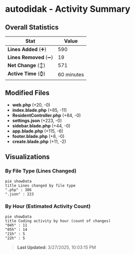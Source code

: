 # autodidak - Activity Summary 

## Overall Statistics

| Stat                   | Value                                                             |
| ---------------------- | ----------------------------------------------------------------- |
| **Lines Added** (➕)   | 590                                          |
| **Lines Removed** (➖) | 19                                        |
| **Net Change** (↕)    | 571                |
| **Active Time** (⌚)   | 60 minutes |


## Modified Files
- **web.php** (+20, -0)
- **index.blade.php** (+85, -11)
- **ResidentController.php** (+84, -0)
- **settings.json** (+223, -0)
- **sidebar.blade.php** (+44, -0)
- **app.blade.php** (+115, -6)
- **footer.blade.php** (+8, -0)
- **create.blade.php** (+11, -2)

## Visualizations

### By File Type (Lines Changed)

```mermaid
pie showData
title Lines changed by file type
".php" : 386
".json" : 223
```

### By Hour (Estimated Activity Count)

```mermaid
pie showData
title Coding activity by hour (count of changes)
"04h" : 11
"05h" : 14
"21h" : 5
"22h" : 5
```


> **Last Updated:** 3/27/2025, 10:03:15 PM